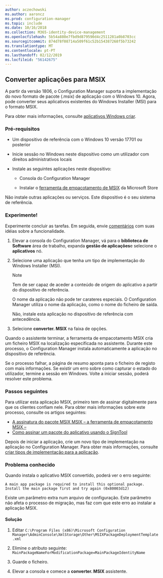 ```yaml
---
author: aczechowski
ms.author: aaroncz
ms.prod: configuration-manager
ms.topic: include
ms.date: 10/16/2018
ms.collection: M365-identity-device-management
ms.openlocfilehash: 5b54a880e7fbd9d879590d4c2511281a0b8703cc
ms.sourcegitcommit: 874d78f08714a509f61c52b154387268f5b73242
ms.translationtype: MT
ms.contentlocale: pt-PT
ms.lasthandoff: 02/12/2019
ms.locfileid: "56142675"
---
```

## <a name="bkmk_msix"></a> Converter aplicações para MSIX
<!--1359029-->

A partir da versão 1806, o Configuration Manager suporta a implementação do novo formato de pacote (.msix) de aplicação com o Windows 10. Agora, pode converter seus aplicativos existentes do Windows Installer (MSI) para o formato MSIX. 

Para obter mais informações, consulte [aplicativos Windows criar](/sccm/apps/get-started/creating-windows-applications#bkmk_general).


### <a name="prerequisites"></a>Pré-requisitos

- Um dispositivo de referência com o Windows 10 versão 17701 ou posterior  

- Inicie sessão no Windows neste dispositivo como um utilizador com direitos administrativos locais  

- Instale as seguintes aplicações neste dispositivo:  

    - Consola do Configuration Manager  

    - Instalar o [ferramenta de empacotamento de MSIX](https://www.microsoft.com/store/productId/9N5LW3JBCXKF) da Microsoft Store  

Não instale outras aplicações ou serviços. Este dispositivo é o seu sistema de referência. 


### <a name="try-it-out"></a>Experimente!

Experimente concluir as tarefas. Em seguida, envie [comentários](/sccm/core/understand/find-help#product-feedback) com suas idéias sobre a funcionalidade.

1. Elevar a consola do Configuration Manager, vá para o **biblioteca de Software** área de trabalho, expanda **gestão de aplicações**e selecione o **aplicativos** nó.  

2. Selecione uma aplicação que tenha um tipo de implementação do Windows Installer (MSI).  

    > [!Note]  
    > Tem de ser capaz de aceder a conteúdo de origem do aplicativo a partir do dispositivo de referência.  
    > 
    > O nome da aplicação não pode ter carateres especiais. O Configuration Manager utiliza o nome da aplicação, como o nome do ficheiro de saída.  
    > 
    > Não, instale esta aplicação no dispositivo de referência com antecedência.  

3. Selecione **converter. MSIX** na faixa de opções.

Quando o assistente terminar, a ferramenta de empacotamento MSIX cria um ficheiro MSIX na localização especificada no assistente. Durante este processo, o Configuration Manager instala automaticamente a aplicação no dispositivo de referência.

Se o processo falhar, a página de resumo aponta para o ficheiro de registo com mais informações. Se existir um erro sobre como capturar o estado do utilizador, termine a sessão em Windows. Volte a iniciar sessão, poderá resolver este problema.

### <a name="next-steps"></a>Passos seguintes

Para utilizar esta aplicação MSIX, primeiro tem de assinar digitalmente para que os clientes confiam nele. Para obter mais informações sobre este processo, consulte os artigos seguintes: 
- [A assinatura do pacote MSIX MSIX – a ferramenta de empacotamento MSIX –](https://blogs.msdn.microsoft.com/sgern/2018/09/06/msix-the-msix-packaging-tool-signing-the-msix-package/)
- [Como assinar um pacote do aplicativo usando o SignTool](https://docs.microsoft.com/windows/desktop/appxpkg/how-to-sign-a-package-using-signtool)

Depois de iniciar a aplicação, crie um novo tipo de implementação na aplicação no Configuration Manager. Para obter mais informações, consulte [criar tipos de implementação para a aplicação](/sccm/apps/deploy-use/create-applications#bkmk_create-dt).


### <a name="known-issue"></a>Problema conhecido

<!--3212701--> Quando instala o aplicativo MSIX convertido, poderá ver o erro seguinte:  
`A main app package is required to install this optional package. Install the main package first and try again (0x80003d12)`  

Existe um parâmetro extra num arquivo de configuração. Este parâmetro não afeta o processo de migração, mas faz com que este erro ao instalar a aplicação MSIX. 

#### <a name="workaround"></a>Solução
1. Editar `C:\Program Files (x86)\Microsoft Configuration Manager\AdminConsole\XmlStorage\Other\MSIXPackageDeploymentTemplate.xml`  

2. Elimine o atributo seguinte: `MainPackageNameForModificationPackage=MainPackageIdentityName`  

3. Guarde o ficheiro.  

4. Elevar a consola e comece a **converter. MSIX** assistente.  


